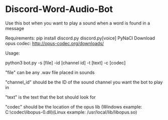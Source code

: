 # Discord-Word-Audio-Bot

Use this bot when you want to play a sound when a word is found in a message 

Requirements: 
pip install discord.py discord.py[voice] PyNaCl
Download opus codec: http://opus-codec.org/downloads/

Usage:

python3 bot.py -s [file] -id [channel id] -t [text] -c [codec]

"file" can be any .wav file placed in sounds

"channel_id" should be the ID of the sound channel you want the bot to play in

"text" is the text that the bot should look for

"codec" should be the location of the opus lib (Windows example: C:\codec\libopus-0.dll)(Linux example: /usr/local/lib/libopus.so)
